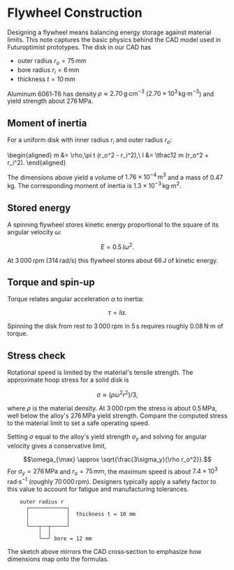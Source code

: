 # Flywheel Construction

Designing a flywheel means balancing energy storage against material limits.
This note captures the basic physics behind the CAD model used in Futuroptimist
prototypes. The disk in our CAD has

* outer radius $r_o = 75\,\text{mm}$
* bore radius $r_i = 6\,\text{mm}$
* thickness $t = 10\,\text{mm}$

Aluminum 6061‑T6 has density $\rho \approx 2.70\,\text{g·cm}^{-3}$
($2.70\times10^{3}\,\text{kg·m}^{-3}$) and yield strength about
$276\,\text{MPa}$.

## Moment of inertia

For a uniform disk with inner radius $r_i$ and outer radius $r_o$:

\begin{aligned}
  m &= \rho\,\pi t (r_o^2 - r_i^2),\\
  I &= \tfrac12 m (r_o^2 + r_i^2).
\end{aligned}

The dimensions above yield a volume of $1.76\times10^{-4}\,\text{m}^3$ and a
mass of $0.47\,\text{kg}$. The corresponding moment of inertia is
$1.3\times10^{-3}\,\text{kg·m}^2$.

## Stored energy

A spinning flywheel stores kinetic energy proportional to the square of its
angular velocity $\omega$:

$$E = 0.5\, I \omega^2.$$

At 3 000 rpm (314 rad/s) this flywheel stores about $66\,\text{J}$ of kinetic
energy.

## Torque and spin‑up

Torque relates angular acceleration $\alpha$ to inertia:

$$\tau = I\alpha.$$

Spinning the disk from rest to 3 000 rpm in $5\,\text{s}$ requires roughly
$0.08\,\text{N·m}$ of torque.

## Stress check

Rotational speed is limited by the material's tensile strength.  The approximate
hoop stress for a solid disk is

$$\sigma \approx (\rho \omega^2 r^2)/3,$$

where $\rho$ is the material density. At 3 000 rpm the stress is about
$0.5\,\text{MPa}$, well below the alloy's $276\,\text{MPa}$ yield strength.
Compare the computed stress to the material limit to set a safe operating speed.

Setting $\sigma$ equal to the alloy's yield strength $\sigma_y$ and solving for
angular velocity gives a conservative limit,

$$\omega_{\max} \approx \sqrt{\frac{3\sigma_y}{\rho r_o^2}}.$$
For $\sigma_y = 276\,\text{MPa}$ and $r_o = 75\,\text{mm}$, the maximum speed is
about $7.4\times10^3\,\text{rad·s}^{-1}$ (roughly $70\,000\,\text{rpm}$).
Designers typically apply a safety factor to this value to account for fatigue
and manufacturing tolerances.


```
    outer radius r
      ┌────────────┐
      │            │  thickness t = 10 mm
      │            │
      └───┬──┬─────┘
          │  │
          ╰──╯ bore = 12 mm
```

The sketch above mirrors the CAD cross‑section to emphasize how dimensions map
onto the formulas.
